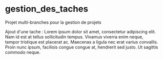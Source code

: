 # gestion_des_taches
Projet multi-branches pour la gestion de projets


Ajout d'une tache : 
  Lorem ipsum dolor sit amet, consectetur adipiscing elit. Nam id est at tellus sollicitudin tempus.     Vivamus viverra enim neque, tempor tristique est placerat ac. Maecenas a ligula nec erat varius convallis. Proin nunc ipsum, facilisis congue congue at, hendrerit sed justo. Ut sagittis commodo neque.
